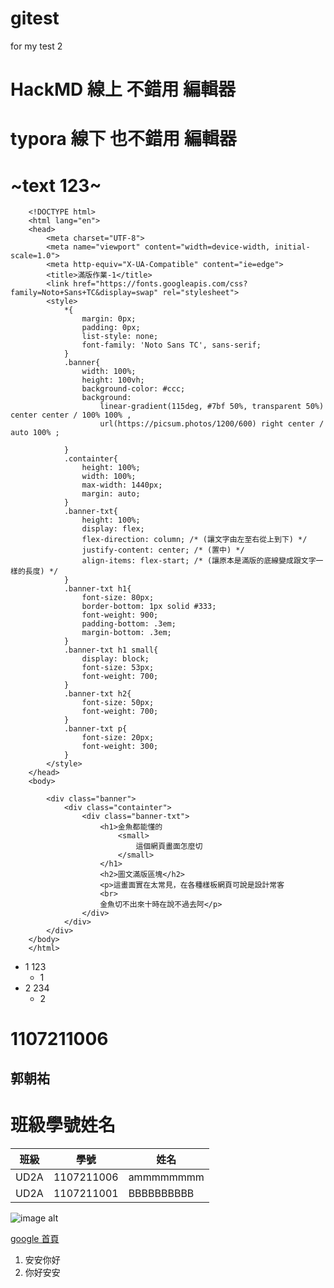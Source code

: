 # gitest
for my test 2
# HackMD 線上 不錯用  編輯器
# typora 線下 也不錯用 編輯器


# ~text 123~
        <!DOCTYPE html>
        <html lang="en">
        <head>
            <meta charset="UTF-8">
            <meta name="viewport" content="width=device-width, initial-scale=1.0">
            <meta http-equiv="X-UA-Compatible" content="ie=edge">
            <title>滿版作業-1</title>
            <link href="https://fonts.googleapis.com/css?family=Noto+Sans+TC&display=swap" rel="stylesheet">
            <style>
                *{
                    margin: 0px;
                    padding: 0px;
                    list-style: none;
                    font-family: 'Noto Sans TC', sans-serif;
                }
                .banner{
                    width: 100%;
                    height: 100vh;
                    background-color: #ccc;
                    background:
                        linear-gradient(115deg, #7bf 50%, transparent 50%) center center / 100% 100% ,
                        url(https://picsum.photos/1200/600) right center / auto 100% ;

                }
                .containter{
                    height: 100%;
                    width: 100%;
                    max-width: 1440px;
                    margin: auto;
                }
                .banner-txt{
                    height: 100%;
                    display: flex;
                    flex-direction: column; /* (讓文字由左至右從上到下) */
                    justify-content: center; /* (置中) */
                    align-items: flex-start; /* (讓原本是滿版的底線變成跟文字一樣的長度) */
                }
                .banner-txt h1{
                    font-size: 80px;
                    border-bottom: 1px solid #333;
                    font-weight: 900;
                    padding-bottom: .3em;
                    margin-bottom: .3em;
                }
                .banner-txt h1 small{
                    display: block;
                    font-size: 53px;
                    font-weight: 700;
                }
                .banner-txt h2{
                    font-size: 50px;
                    font-weight: 700;
                }
                .banner-txt p{
                    font-size: 20px;
                    font-weight: 300;
                }
            </style>
        </head>
        <body>

            <div class="banner">
                <div class="containter">
                    <div class="banner-txt">
                        <h1>金魚都能懂的
                            <small>
                                這個網頁畫面怎麼切
                            </small>
                        </h1>
                        <h2>圖文滿版區塊</h2>
                        <p>這畫面實在太常見，在各種樣板網頁可說是設計常客
                        <br>
                        金魚切不出來十時在說不過去阿</p>
                    </div>
                </div>
            </div>
        </body>
        </html>
* 1 123
  * 1
* 2 234
  * 2


# 1107211006
## 郭朝祐



# 班級學號姓名

|    班級    |    學號    |    姓名    |
|------------|-----------|------------|
|    UD2A    |1107211006 | ammmmmmmm  |
|    UD2A    |1107211001 |BBBBBBBBBB  |


![image alt](https://fromthehipphoto.com/v3/wp-content/uploads/2019/12/0001-From-The-Hip-Photo-breck.jpg "title")

[google 首頁](https://www.google.com.tw)

1. 安安你好
2. 你好安安


